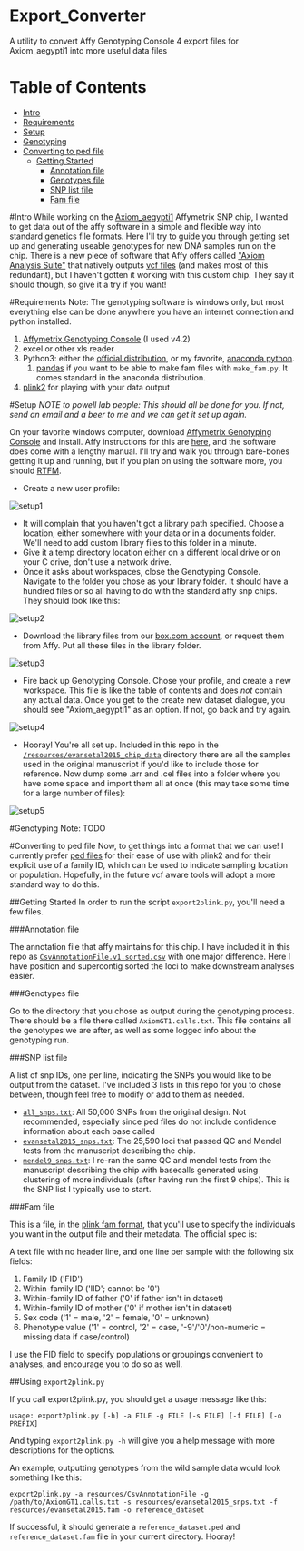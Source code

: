 Export_Converter
================
A utility to convert Affy Genotyping Console 4 export files for Axiom_aegypti1 into more useful data files

Table of Contents
=================

  * [Intro](#intro)
  * [Requirements](#requirements)
  * [Setup](#setup)
  * [Genotyping](#genotyping)
  * [Converting to ped file](#converting-to-ped-file)
    * [Getting Started](#getting-started)
      * [Annotation file](#annotation-file)
      * [Genotypes file](#genotypes-file)
      * [SNP list file](#snp-list-file)
      * [Fam file](#fam-file)

#Intro
While working on the [Axiom_aegypti1](http://g3journal.org/cgi/doi/10.1534/g3.114.016196) Affymetrix SNP chip, I wanted to get data out of the affy software in a simple and flexible way into standard genetics file formats. Here I'll try to guide you through getting set up and generating useable genotypes for new DNA samples run on the chip. There is a new piece of software that Affy offers called ["Axiom Analysis Suite"](http://www.affymetrix.com/estore/catalog/prod920001/AFFY/Axiom%26%23153%3B+Analysis+Suite#1_1) that natively outputs [vcf files](https://en.wikipedia.org/wiki/Variant_Call_Format) (and makes most of this redundant), but I haven't gotten it working with this custom chip. They say it should though, so give it a try if you want!

#Requirements
Note: The genotyping software is windows only, but most everything else can be done anywhere you have an internet connection and python installed.

 1. [Affymetrix Genotyping Console](http://www.affymetrix.com/estore/browse/level_seven_software_products_only.jsp?productId=131535#1_1) (I used v4.2)
 2. excel or other xls reader
 3. Python3: either the [official distribution](https://www.python.org/downloads/), or my favorite, [anaconda python](https://www.continuum.io/downloads).
	 1. [pandas](http://pandas.pydata.org/) if you want to be able to make fam files with `make_fam.py`. It comes standard in the anaconda distribution.
 4. [plink2](https://www.cog-genomics.org/plink2) for playing with your data output

#Setup
*NOTE to powell lab people: This should all be done for you. If not, send an email and a beer to me and we can get it set up again.*

On your favorite windows computer, download [Affymetrix Genotyping Console](http://www.affymetrix.com/estore/browse/level_seven_software_products_only.jsp?productId=131535#1_1) and install. Affy instructions for this are [here](http://media.affymetrix.com/support/technical/other/readme_genotyping_console_4_2.pdf), and the software does come with a lengthy manual. I'll try and walk you through bare-bones getting it up and running, but if you plan on using the software more, you should [RTFM](https://en.wikipedia.org/wiki/RTFM).

- Create a new user profile:

![setup1](/img/setup1.png?raw=true "setup1")

- It will complain that you haven't got a library path specified. Choose a location, either somewhere with your data or in a documents folder. We'll need to add custom library files to this folder in a minute.
- Give it a temp directory location either on a different local drive or on your C drive, don't use a network drive.
- Once it asks about workspaces, close the Genotyping Console. Navigate to the folder you chose as your library folder. It should have a hundred files or so all having to do with the standard affy snp chips. They should look like this:

![setup2](/img/setup2.png?raw=true "setup2")

- Download the library files from our [box.com account](https://yale.box.com/shared/static/iiz90k0c57iamljcsclsxq2lvcmeg6ws.zip), or request them from Affy. Put all these files in the library folder.

![setup3](/img/setup3.png?raw=true "setup3")

- Fire back up Genotyping Console. Chose your profile, and create a new workspace. This file is like the table of contents and does *not* contain any actual data. Once you get to the create new dataset dialogue, you should see "Axiom_aegypti1" as an option. If not, go back and try again.

![setup4](/img/setup4.png?raw=true "setup4")

- Hooray! You're all set up. Included in this repo in the [`/resources/evansetal2015_chip_data`](/resources/evansetal2015_chip_data) directory there are all the samples used in the original manuscript if you'd like to include those for reference. Now dump some .arr and .cel files into a folder where you have some space and import them all at once (this may take some time for a large number of files):

![setup5](/img/setup5.png?raw=true "setup5")

#Genotyping
Note: 
TODO

#Converting to ped file
Now, to get things into a format that we can use! I currently prefer [ped files](http://pngu.mgh.harvard.edu/~purcell/plink/data.shtml#ped) for their ease of use with plink2 and for their explicit use of a family ID, which can be used to indicate sampling location or population. Hopefully, in the future vcf aware tools will adopt a more standard way to do this.

##Getting Started
In order to run the script `export2plink.py`, you'll need a few files.

###Annotation file

The annotation file that affy maintains for this chip. I have included it in this repo as [`CsvAnnotationFile.v1.sorted.csv`](/resources/CsvAnnotationFile.v1.sorted.csv?raw=true) with one major difference. Here I have position and supercontig sorted the loci to make downstream analyses easier.

###Genotypes file

Go to the directory that you chose as output during the genotyping process. There should be a file there called `AxiomGT1.calls.txt`. This file contains all the genotypes we are after, as well as some logged info about the genotyping run.

###SNP list file

A list of snp IDs, one per line, indicating the SNPs you would like to be output from the dataset. I've included 3 lists in this repo for you to chose between, though feel free to modify or add to them as needed.

 * [`all_snps.txt`](/resources/all_snps.txt?raw=true): All 50,000 SNPs from the original design. Not recommended, especially since ped files do not include confidence information about each base called
 * [`evansetal2015_snps.txt`](/resources/evansetal2015_snps.txt?raw=true): The 25,590 loci that passed QC and Mendel tests from the manuscript describing the chip.
 * [`mendel9_snps.txt`](/resources/mendel9_snps.txt?raw=true): I re-ran the same QC and mendel tests from the manuscript describing the chip with basecalls generated using clustering of more individuals (after having run the first 9 chips). This is the SNP list I typically use to start.

###Fam file

This is a file, in the [plink fam format](https://www.cog-genomics.org/plink2/formats#fam), that you'll use to specify the individuals you want in the output file and their metadata. The official spec is:

A text file with no header line, and one line per sample with the following six fields:

 1. Family ID ('FID')
 2. Within-family ID ('IID'; cannot be '0')
 3. Within-family ID of father ('0' if father isn't in dataset)
 4. Within-family ID of mother ('0' if mother isn't in dataset)
 5. Sex code ('1' = male, '2' = female, '0' = unknown)
 6. Phenotype value ('1' = control, '2' = case, '-9'/'0'/non-numeric = missing data if case/control)

I use the FID field to specify populations or groupings convenient to analyses, and encourage you to do so as well.

##Using `export2plink.py`

If you call export2plink.py, you should get a usage message like this:

`usage: export2plink.py [-h] -a FILE -g FILE [-s FILE] [-f FILE] [-o PREFIX]`

And typing `export2plink.py -h` will give you a help message with more descriptions for the options. 

An example, outputting genotypes from the wild sample data would look something like this:

`export2plink.py -a resources/CsvAnnotationFile -g /path/to/AxiomGT1.calls.txt -s resources/evansetal2015_snps.txt -f resources/evansetal2015.fam -o reference_dataset`

If successful, it should generate a `reference_dataset.ped` and `reference_dataset.fam` file in your current directory. Hooray!
